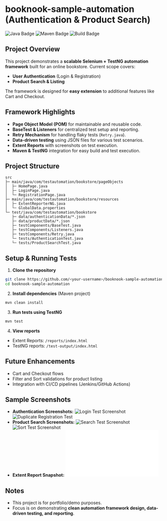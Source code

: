# booknook-sample-automation (Authentication & Product Search)

![Java Badge](https://img.shields.io/badge/Java-17-blue) ![Maven Badge](https://img.shields.io/badge/Maven-3.9.2-blue) ![Build Badge](https://img.shields.io/badge/Build-Passing-brightgreen)

## Project Overview

This project demonstrates a **scalable Selenium + TestNG automation framework** built for an online bookstore. Current scope covers:

* **User Authentication** (Login & Registration)
* **Product Search & Listing**

The framework is designed for **easy extension** to additional features like Cart and Checkout.

## Framework Highlights

* **Page Object Model (POM)** for maintainable and reusable code.
* **BaseTest & Listeners** for centralized test setup and reporting.
* **Retry Mechanism** for handling flaky tests (`Retry.java`).
* **Data-driven testing** using JSON files for various test scenarios.
* **Extent Reports** with screenshots on test execution.
* **Maven & TestNG** integration for easy build and test execution.

## Project Structure

```
src
├─ main/java/com/testautomation/bookstore/pageObjects
│  ├─ HomePage.java
│  ├─ LoginPage.java
│  └─ RegistrationPage.java
├─ main/java/com/testautomation/bookstore/resources
│  ├─ ExtentReporterNG.java
│  └─ GlobalData.properties
└─ test/java/com/testautomation/bookstore
   ├─ data/authenticationData/*.json
   ├─ data/productData/*.json
   ├─ testComponents/BaseTest.java
   ├─ testComponents/Listeners.java
   ├─ testComponents/Retry.java
   └─ tests/AuthenticationTest.java
   └─ tests/ProductSearchTest.java
```

## Setup & Running Tests

1. **Clone the repository**

```bash
git clone https://github.com/<your-username>/booknook-sample-automation.git
cd booknook-sample-automation
```

2. **Install dependencies** (Maven project)

```bash
mvn clean install
```

3. **Run tests using TestNG**

```bash
mvn test
```

4. **View reports**

* Extent Reports: `/reports/index.html`
* TestNG reports: `/test-output/index.html`

## Future Enhancements

* Cart and Checkout flows
* Filter and Sort validations for product listing
* Integration with CI/CD pipelines (Jenkins/GitHub Actions)

## Sample Screenshots

* **Authentication Screenshots:**
  ![Login Test Screenshot](reports/registerValidUserTest.png)
  ![Duplicate Registration Test](reports/registerWithDuplicateEmailTest.png)
* **Product Search Screenshots:**
  ![Search Test Screenshot](reports/selectProductByValidSearchTest.png)
  ![Sort Test Screenshot](reports/sortProductListTest.png)
* **Extent Report Snapshot:**
  ![Extent Report](reports/index.html)

## Notes

* This project is for portfolio/demo purposes.
* Focus is on demonstrating **clean automation framework design, data-driven testing, and reporting**.
